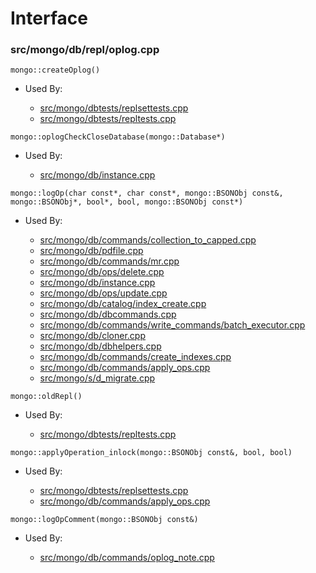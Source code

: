 
# Interface

### src/mongo/db/repl/oplog.cpp

<div></div>

    mongo::createOplog()

- Used By:

    - [src/mongo/dbtests/replsettests.cpp](../../../unit\_tests)
    - [src/mongo/dbtests/repltests.cpp](../../../unit\_tests)

<div></div>

    mongo::oplogCheckCloseDatabase(mongo::Database*)

- Used By:

    - [src/mongo/db/instance.cpp](../../../storage\_layer\_structure)

<div></div>

    mongo::logOp(char const*, char const*, mongo::BSONObj const&, mongo::BSONObj*, bool*, bool, mongo::BSONObj const*)

- Used By:

    - [src/mongo/db/commands/collection\_to\_capped.cpp](../../../database\_commands)
    - [src/mongo/db/pdfile.cpp](../../../storage\_layer\_structure)
    - [src/mongo/db/commands/mr.cpp](../../../database\_commands)
    - [src/mongo/db/ops/delete.cpp](../../../core\_query\_system)
    - [src/mongo/db/instance.cpp](../../../storage\_layer\_structure)
    - [src/mongo/db/ops/update.cpp](../../../core\_query\_system)
    - [src/mongo/db/catalog/index\_create.cpp](../../../storage\_layer\_structure)
    - [src/mongo/db/dbcommands.cpp](../../../database\_commands)
    - [src/mongo/db/commands/write\_commands/batch\_executor.cpp](../../../write\_commands)
    - [src/mongo/db/cloner.cpp](../../../storage\_layer\_structure)
    - [src/mongo/db/dbhelpers.cpp](../../../client\_and\_operation\_tracking)
    - [src/mongo/db/commands/create\_indexes.cpp](../../../database\_commands)
    - [src/mongo/db/commands/apply\_ops.cpp](../../../database\_commands)
    - [src/mongo/s/d\_migrate.cpp](../../../sharding)

<div></div>

    mongo::oldRepl()

- Used By:

    - [src/mongo/dbtests/repltests.cpp](../../../unit\_tests)

<div></div>

    mongo::applyOperation_inlock(mongo::BSONObj const&, bool, bool)

- Used By:

    - [src/mongo/dbtests/replsettests.cpp](../../../unit\_tests)
    - [src/mongo/db/commands/apply\_ops.cpp](../../../database\_commands)

<div></div>

    mongo::logOpComment(mongo::BSONObj const&)

- Used By:

    - [src/mongo/db/commands/oplog\_note.cpp](../../../database\_commands)
